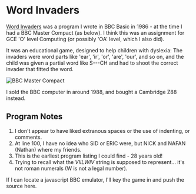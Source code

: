 # Word Invaders

[Word Invaders](https://raw2.github.com/rm-hull/nostalgia/master/word-invaders/word-invaders.pdf) 
was a program I wrote in BBC Basic in 1986 - at the time I had a BBC Master
Compact (as below). I think this was an assignment for GCE 'O' level Computing 
(or possibly 'OA' level, which I also did). 

It was an educational game, designed to help children with dyslexia: The invaders were word
parts like 'ear', 'ir', 'or', 'are', 'our', and so on, and the child was given a 
partial word like S---CH and had to shoot the correct invader that fitted the word.

![BBC Master Compact](http://www.mjpye.org.uk/images/other/masterc.jpg)

I sold the BBC computer in around 1988, and bought a Cambridge Z88 instead.

## Program Notes

1. I don't appear to have liked extranous spaces or the use of indenting, or comments.
2. At line 100, I have no idea who SID or ERIC were, but NICK and NAFAN (Nathan)
   where my friends.
3. This is the earliest program listing I could find - 28 years old!
4. Trying to recall what the *VIILWIV* string is supposed to represent... it's not
   roman numerals (W is not a legal number).

If I can locate a javascript BBC emulator, I'll key the game in and push the source
here.
